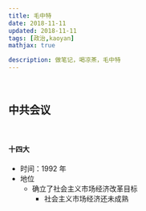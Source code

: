```yaml
---
title: 毛中特
date: 2018-11-11
updated: 2018-11-11
tags: [政治,kaoyan]
mathjax: true

description: 做笔记，喝凉茶，毛中特
---
```


<br>

## 中共会议

<br>

#### 十四大

- 时间：1992 年
- 地位
  - 确立了社会主义市场经济改革目标
    - 社会主义市场经济还未成熟